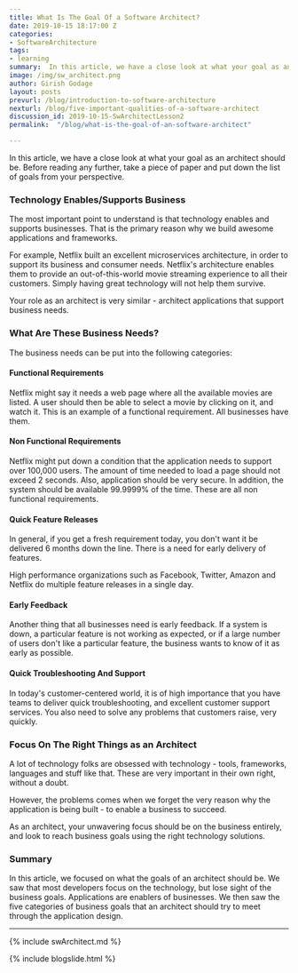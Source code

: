 ```yaml
---
title: What Is The Goal Of a Software Architect?
date: 2019-10-15 18:17:00 Z
categories:
- SoftwareArchitecture
tags:
- learning
summary:  In this article, we have a close look at what your goal as an architect should be. Before reading any further, take a piece of paper and put down the list of goals from your perspective. 
image: /img/sw_architect.png
author: Girish Godage
layout: posts
prevurl: /blog/introduction-to-software-architecture
nexturl: /blog/five-important-qualities-of-a-software-architect
discussion_id: 2019-10-15-SwArchitectLesson2
permalink:  "/blog/what-is-the-goal-of-an-software-architect"

---
```


In this article, we have a close look at what your goal as an architect should be. Before reading any further, take a piece of paper and put down the list of goals from your perspective.

### Technology Enables/Supports Business

The most important point to understand is that technology enables and supports businesses. That is the primary reason why we build awesome applications and frameworks. 

For example, Netflix built an excellent microservices architecture, in order to support its business and consumer needs. Netflix's architecture enables them to provide an out-of-this-world movie streaming experience to all their customers. Simply having great technology will not help them survive. 

Your role as an architect is very similar - architect applications that support business needs. 

### What Are These Business Needs?

The business needs can be put into the following categories:

#### Functional Requirements

Netflix might say it needs a web page where all the available movies are listed. A user should then be able to select a movie by clicking on it, and watch it. This is an example of a functional requirement. All businesses have them.

#### Non Functional Requirements

Netflix might put down a condition that the application needs to support over 100,000 users. The amount of time needed to load a page should not exceed 2 seconds. Also, application should be very secure. In addition, the system should be available 99.9999% of the time. These are all non functional requirements.

#### Quick Feature Releases

In general, if you get a fresh requirement today, you don't want it be delivered 6 months down the line. There is a need for early delivery of features. 

High performance organizations such as Facebook, Twitter, Amazon and Netflix do multiple feature releases in a single day. 

#### Early Feedback

Another thing that all businesses need is early feedback. If a system is down, a particular feature is not working as expected, or if a large number of users don't like a particular feature, the business wants to know of it as early as possible. 

#### Quick Troubleshooting And Support   

In today's customer-centered world, it is of high importance that you have teams to deliver quick troubleshooting, and excellent customer support services. You also need to solve any problems that customers raise, very quickly.

### Focus On The Right Things as an Architect

A lot of technology folks are obsessed with technology - tools, frameworks, languages and stuff like that. These are very important in their own right, without a doubt. 

However, the problems comes when we forget the very reason why the application is being built - to enable a business to succeed. 

As an architect, your unwavering focus should be on the business entirely, and look to reach business goals using the right technology solutions.


### Summary

In this article, we focused on what the goals of an architect should be. We saw that most developers focus on the technology, but lose sight of the business goals. Applications are enablers of businesses. We then saw the five categories of business goals that an architect should try to meet through the application design.


---
{% include swArchitect.md %}


{% include blogslide.html %}

